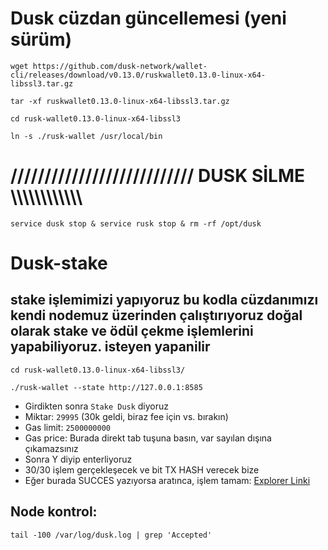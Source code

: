# Dusk cüzdan güncellemesi (yeni sürüm)

```
wget https://github.com/dusk-network/wallet-cli/releases/download/v0.13.0/ruskwallet0.13.0-linux-x64-libssl3.tar.gz
```
```
tar -xf ruskwallet0.13.0-linux-x64-libssl3.tar.gz
```
```
cd rusk-wallet0.13.0-linux-x64-libssl3
```
```
ln -s ./rusk-wallet /usr/local/bin
```

# /////////////////////////// DUSK SİLME \\\\\\\\\\\\\\\\\\\\\\\ 
```
service dusk stop & service rusk stop & rm -rf /opt/dusk 
```

# Dusk-stake


## stake işlemimizi yapıyoruz bu kodla cüzdanımızı kendi nodemuz üzerinden çalıştırıyoruz doğal olarak stake ve ödül çekme işlemlerini yapabiliyoruz. isteyen yapanilir
```
cd rusk-wallet0.13.0-linux-x64-libssl3/
```
```
./rusk-wallet --state http://127.0.0.1:8585
```
* Girdikten sonra `Stake Dusk` diyoruz
* Miktar: `29995` (30k geldi, biraz fee için vs. bırakın)
* Gas limit: `2500000000`
* Gas price: Burada direkt tab tuşuna basın, var sayılan dışına çıkamazsınız
* Sonra Y diyip enterliyoruz
* 30/30 işlem gerçekleşecek ve bit TX HASH verecek bize
* Eğer burada SUCCES yazıyorsa aratınca, işlem tamam: [Explorer Linki](https://explorer.dusk.network/transactions/)

## Node kontrol:
```
tail -100 /var/log/dusk.log | grep 'Accepted'

